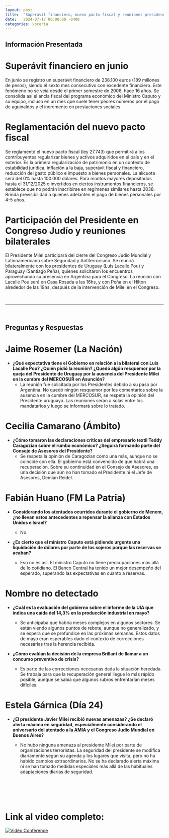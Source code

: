 ```yaml
---
layout: post
title:  "Superávit financiero, nuevo pacto fiscal y reuniones presidenciales: actualizaciones del gobierno argentino"
date:   2024-07-17 00:00:00 -0400
categories: voceria
---
```



    
## Información Presentada

    
# Superávit financiero en junio
En junio se registró un superávit financiero de 238.100 euros (189 millones de pesos), siendo el sexto mes consecutivo con excedente financiero. Este fenómeno no se veía desde el primer semestre de 2008, hace 16 años. Se consolida así el ancla fiscal del programa económico del Ministro Caputo y su equipo, incluso en un mes que suele tener peores números por el pago de aguinaldos y el incremento en prestaciones sociales.

# Reglamentación del nuevo pacto fiscal
Se reglamentó el nuevo pacto fiscal (ley 27.743) que permitirá a los contribuyentes regularizar bienes y activos adquiridos en el país y en el exterior. Es la primera regularización de patrimonio en un contexto de estabilidad jurídica, inflación a la baja, superávit fiscal y financiero, reducción del gasto público e impuesto a bienes personales. La alícuota será del 0% hasta 100.000 dólares. Para montos mayores depositados hasta el 31/12/2025 o invertidos en ciertos instrumentos financieros, se establece que no podrán inscribirse en regímenes similares hasta 2038. Brinda previsibilidad a quienes adelanten el pago de bienes personales por 4-5 años.

# Participación del Presidente en Congreso Judío y reuniones bilaterales
El Presidente Milei participará del cierre del Congreso Judío Mundial y Latinoamericano sobre Seguridad y Antiterrorismo. Se reunirá bilateralmente con los presidentes de Uruguay (Luis Lacalle Pou) y Paraguay (Santiago Peña), quienes solicitaron los encuentros aprovechando su presencia en Argentina para el Congreso. La reunión con Lacalle Pou será en Casa Rosada a las 16hs, y con Peña en el Hilton alrededor de las 19hs, después de la intervención de Milei en el Congreso.

    
<br/>

---

<br/>

## Preguntas y Respuestas


    
# Jaime Rosemer (La Nación)

* **¿Qué expectativa tiene el Gobierno en relación a la bilateral con Luis Lacalle Pou? ¿Quién pidió la reunión? ¿Quedó algún resquemor por la queja del Presidente de Uruguay por la ausencia del Presidente Milei en la cumbre del MERCOSUR en Asunción?**
  - La reunión fue solicitada por los Presidentes debido a su paso por Argentina. No quedó ningún resquemor por los comentarios sobre la ausencia en la cumbre del MERCOSUR, se respeta la opinión del Presidente uruguayo. Las reuniones serán a solas entre los mandatarios y luego se informará sobre lo tratado.


# Cecilia Camarano (Ámbito)

* **¿Cómo tomaron las declaraciones críticas del empresario textil Teddy Caragozian sobre el rumbo económico? ¿Seguirá formando parte del Consejo de Asesores del Presidente?**
  - Se respeta la opinión de Caragozian como una más, aunque no se coincide con ella. El gobierno está convencido de que habrá una recuperación. Sobre su continuidad en el Consejo de Asesores, es una decisión que aún no han tomado el Presidente ni el Jefe de Asesores, Demian Reidel.


# Fabián Huano (FM La Patria)

* **Considerando los atentados ocurridos durante el gobierno de Menem, ¿no llevan estos antecedentes a repensar la alianza con Estados Unidos e Israel?**
  - No.

* **¿Es cierto que el ministro Caputo está pidiendo urgente una liquidación de dólares por parte de los sojeros porque las reservas se acaban?**
  - Eso no es así. El ministro Caputo no tiene preocupaciones más allá de lo cotidiano. El Banco Central ha tenido un mejor desempeño del esperado, superando las expectativas en cuanto a reservas.


# Nombre no detectado 

* **¿Cuál es la evaluación del gobierno sobre el informe de la UIA que indica una caída del 14,3% en la producción industrial en mayo?**
  - Se anticipaba que habría meses complejos en algunos sectores. Se están viendo algunos puntos de rebote, aunque no generalizado, y se espera que se profundice en las próximas semanas. Estos datos de mayo eran esperables dado el contexto de correcciones necesarias tras la herencia recibida.

* **¿Cómo evalúan la decisión de la empresa Brillant de llamar a un concurso preventivo de crisis?**
  - Es parte de las correcciones necesarias dada la situación heredada. Se trabaja para que la recuperación general llegue lo más rápido posible, aunque se sabía que algunos rubros enfrentarían meses difíciles.


# Estela Gárnica (Día 24)

* **¿El presidente Javier Milei recibió nuevas amenazas? ¿Se declaró alerta máxima en seguridad, especialmente considerando el aniversario del atentado a la AMIA y el Congreso Judío Mundial en Buenos Aires?**
  - No hubo ninguna amenaza al presidente Milei por parte de organizaciones terroristas. La seguridad del presidente se modifica diariamente según su agenda y los lugares que visita, pero no ha habido cambios extraordinarios. No se ha declarado alerta máxima ni se han tomado medidas especiales más allá de las habituales adaptaciones diarias de seguridad.


    <br/>
<br/>
<br/>

# Link al video completo:
[![Video Conference](https://img.youtube.com/vi/PxYtr6eMB6A/0.jpg)](https://www.youtube.com/watch?v=PxYtr6eMB6A)

    